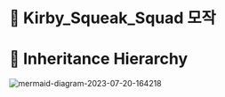 # 🌱 Kirby_Squeak_Squad 모작

# 📍 Inheritance Hierarchy

![mermaid-diagram-2023-07-20-164218](https://github.com/devJSY/Kirby_Squeak_Squad/assets/90514882/640286ee-2b33-4390-97df-e2e1e282480e)
